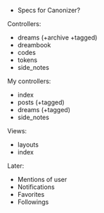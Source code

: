  * Specs for Canonizer?
 
Controllers:

 * dreams (+archive +tagged)
 * dreambook
 * codes
 * tokens
 * side_notes

My controllers:

 * index
 * posts (+tagged)
 * dreams (+tagged)
 * side_notes

Views:

 * layouts
 * index
 
Later:

 * Mentions of user
 * Notifications
 * Favorites
 * Followings
